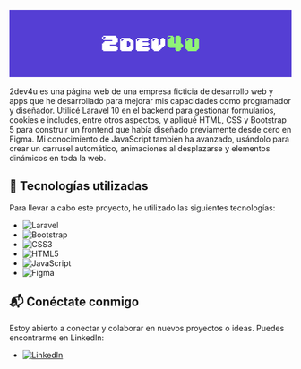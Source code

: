 [![Banner](./2dev4u-banner.jpeg)](https://2dev4u.es/)

2dev4u es una página web de una empresa ficticia de desarrollo web y apps que he desarrollado para mejorar mis capacidades como programador y diseñador. Utilicé Laravel 10 en el backend para gestionar formularios, cookies e includes, entre otros aspectos, y apliqué HTML, CSS y Bootstrap 5 para construir un frontend que había diseñado previamente desde cero en Figma. Mi conocimiento de JavaScript también ha avanzado, usándolo para crear un carrusel automático, animaciones al desplazarse y elementos dinámicos en toda la web.

## 🚀 Tecnologías utilizadas

Para llevar a cabo este proyecto, he utilizado las siguientes tecnologías:

- ![Laravel](https://img.shields.io/badge/-Laravel-red?logo=laravel)
- ![Bootstrap](https://img.shields.io/badge/-Bootstrap-563D7C?logo=bootstrap)
- ![CSS3](https://img.shields.io/badge/-CSS3-1572B6?logo=css3)
- ![HTML5](https://img.shields.io/badge/-HTML5-E34F26?logo=html5)
- ![JavaScript](https://img.shields.io/badge/-JavaScript-F7DF1E?logo=javascript)
- ![Figma](https://img.shields.io/badge/-Figma-F24E1E?logo=figma)

## 📬 Conéctate conmigo

Estoy abierto a conectar y colaborar en nuevos proyectos o ideas. Puedes encontrarme en LinkedIn:

- [![LinkedIn](https://img.shields.io/badge/-LinkedIn-blue?logo=linkedin)](https://www.linkedin.com/in/enric-serrat-marc%C3%A9-b885ab204/)
